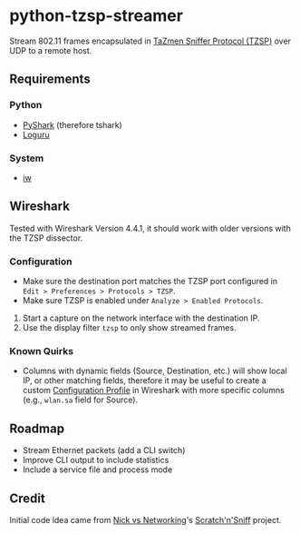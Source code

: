# python-tzsp-streamer

Stream 802.11 frames encapsulated in [TaZmen Sniffer Protocol (TZSP)](https://en.wikipedia.org/wiki/TZSP) over UDP to a remote host.

## Requirements

### Python

* [PyShark](https://github.com/KimiNewt/pyshark) (therefore tshark)
* [Loguru](https://github.com/Delgan/loguru)

### System

* [iw](https://wireless.docs.kernel.org/en/latest/en/users/documentation/iw.html)

## Wireshark

Tested with Wireshark Version 4.4.1, it should work with older versions with the TZSP dissector.

### Configuration

* Make sure the destination port matches the TZSP port configured in `Edit > Preferences > Protocols > TZSP`.
* Make sure TZSP is enabled under `Analyze > Enabled Protocols`.

1. Start a capture on the network interface with the destination IP.
2. Use the display filter `tzsp` to only show streamed frames.

### Known Quirks

* Columns with dynamic fields (Source, Destination, etc.) will show local IP, or other matching fields, therefore it may be useful to create a custom [Configuration Profile](https://www.wireshark.org/docs/wsug_html_chunked/ChCustConfigProfilesSection.html) in Wireshark with more specific columns (e.g., `wlan.sa` field for Source).

## Roadmap

* Stream Ethernet packets (add a CLI switch)
* Improve CLI output to include statistics
* Include a service file and process mode

## Credit

Initial code idea came from [Nick vs Networking](https://nickvsnetworking.com/)'s [Scratch'n'Sniff](https://github.com/nickvsnetworking/Scratch-n-Sniff) project.

